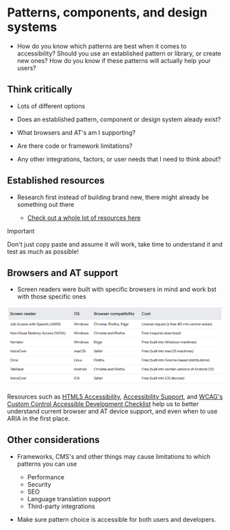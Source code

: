 # Patterns, components, and design systems

-   How do you know which patterns are best when it comes to accessibility? Should you use an established pattern or library, or create new ones? How do you know if these patterns will actually help your users?

## Think critically

-   Lots of different options

-   Does an established pattern, component or design system aleady exist?
-   What browsers and AT's am I supporting?
-   Are there code or framework limitations?
-   Any other integrations, factors, or user needs that I need to think about?

## Established resources

-   Research first instead of building brand new, there might already be something out there

    -   [Check out a whole lot of resources here](https://web.dev/learn/accessibility/patterns#established_resources)

> [!IMPORTANT]
> Don't just copy paste and assume it will work, take time to understand it and test as much as possible!

## Browsers and AT support

-   Screen readers were built with specific browsers in mind and work bst with those specific ones

![Table with screen reader and browser pairings](image.png)

Resources such as [HTML5 Accessibility](https://stevefaulkner.github.io/HTML5accessibility/), [Accessibility Support](https://a11ysupport.io/), and [WCAG's Custom Control Accessible Development Checklist](https://w3c.github.io/using-aria/#checklist) help us to better understand current browser and AT device support, and even when to use ARIA in the first place.

## Other considerations

-   Frameworks, CMS's and other things may cause limitations to which patterns you can use

    -   Performance
    -   Security
    -   SEO
    -   Language translation support
    -   Third-party integrations

-   Make sure pattern choice is accessible for both users and developers.
